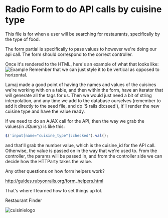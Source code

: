 # Radio Form to do API calls by cuisine type


This file is for when a user will be searching for restaurants, specifically by the type of food.

The form partial is specifically to pass values to however we're doing our api call. The form should correspond to the correct controller.

Once it's rendered to the HTML, here's an example of what that looks like:
![Example](http://i.imgur.com/ycJToYI.png)
Remember that we can just style it to be vertical as opposed to horizontal.

Lamaj made a good point of having the names and values of the cuisines we're working with on a table, and then within the form, have an iterator that will generate all the tags for us. Then we would just need a bit of string interpolation, and any time we add to the database ourselves (remember to add it directly to the seed file, and do '$ rails db:seed'), it'll render the new cuisine type and have the value ready.

If we need to do an AJAX call for the API, then the way we grab the values(in JQuery) is like this:
```javascript
$('input[name="cuisine_type"]:checked').val();
```
and that'll grab the number value, which is the cuisine_id for the API call.
Otherwise, the value is passed on in the way that we're used to. From the controller, the params will be passed in, and from the controller side we can decide how the HTTParty takes the value.

Any other questions on how form helpers work? 

http://guides.rubyonrails.org/form_helpers.html

That's where I learned how to set things up lol.

Restaurant Finder 



![cuisinielogo](https://cloud.githubusercontent.com/assets/25334388/24486476/4d711448-14d8-11e7-9050-573462a35b35.jpeg)


